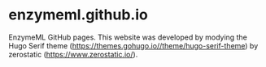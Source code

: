 # enzymeml.github.io
EnzymeML GitHub pages.  This website was developed by modying the Hugo Serif theme (https://themes.gohugo.io//theme/hugo-serif-theme) by zerostatic (https://www.zerostatic.io/).
